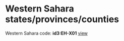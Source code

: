 # Western Sahara states/provinces/counties
Western Sahara     code: **id3:EH-X01**     [view](../export/geojson/medium/id3/eh/x01.geojson)     

